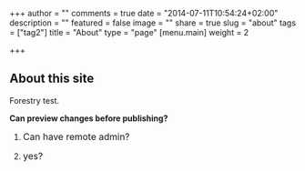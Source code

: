 +++
author = ""
comments = true
date = "2014-07-11T10:54:24+02:00"
description = ""
featured = false
image = ""
share = true
slug = "about"
tags = ["tag2"]
title = "About"
type = "page"
[menu.main]
weight = 2

+++
## About this site

Forestry test.

**Can preview changes before publishing?**

1. <span style="font-size: 1rem;">Can have remote admin?</span>

1. <span style="font-size: 1rem;">yes?</span>
